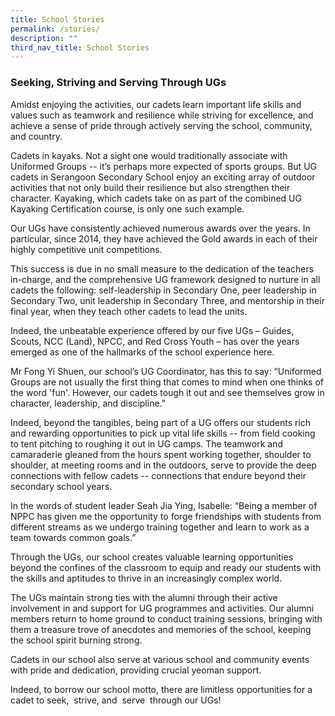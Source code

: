 ```yaml
---
title: School Stories
permalink: /stories/
description: ""
third_nav_title: School Stories
---
```


### Seeking, Striving and Serving Through UGs

Amidst enjoying the activities, our cadets learn important life skills and values such as teamwork and resilience while striving for excellence, and achieve a sense of pride through actively serving the school, community, and country.

  
Cadets in kayaks. Not a sight one would traditionally associate with Uniformed Groups -- it’s perhaps more expected of sports groups. But UG cadets in Serangoon Secondary School enjoy an exciting array of outdoor activities that not only build their resilience but also strengthen their character. Kayaking, which cadets take on as part of the combined UG Kayaking Certification course, is only one such example.  

Our UGs have consistently achieved numerous awards over the years. In particular, since 2014, they have achieved the Gold awards in each of their highly competitive unit competitions.

This success is due in no small measure to the dedication of the teachers in-charge, and the comprehensive UG framework designed to nurture in all cadets the following: self-leadership in Secondary One, peer leadership in Secondary Two, unit leadership in Secondary Three, and mentorship in their final year, when they teach other cadets to lead the units.

Indeed, the unbeatable experience offered by our five UGs – Guides, Scouts, NCC (Land), NPCC, and Red Cross Youth – has over the years emerged as one of the hallmarks of the school experience here.

Mr Fong Yi Shuen, our school’s UG Coordinator, has this to say: “Uniformed Groups are not usually the first thing that comes to mind when one thinks of the word 'fun'. However, our cadets tough it out and see themselves grow in character, leadership, and discipline.”

Indeed, beyond the tangibles, being part of a UG offers our students rich and rewarding opportunities to pick up vital life skills -- from field cooking to tent pitching to roughing it out in UG camps. The teamwork and camaraderie gleaned from the hours spent working together, shoulder to shoulder, at meeting rooms and in the outdoors, serve to provide the deep connections with fellow cadets -- connections that endure beyond their secondary school years.

In the words of student leader Seah Jia Ying, Isabelle: “Being a member of NPPC has given me the opportunity to forge friendships with students from different streams as we undergo training together and learn to work as a team towards common goals.”

Through the UGs, our school creates valuable learning opportunities beyond the confines of the classroom to equip and ready our students with the skills and aptitudes to thrive in an increasingly complex world.

The UGs maintain strong ties with the alumni through their active involvement in and support for UG programmes and activities. Our alumni members return to home ground to conduct training sessions, bringing with them a treasure trove of anecdotes and memories of the school, keeping the school spirit burning strong.

Cadets in our school also serve at various school and community events with pride and dedication, providing crucial yeoman support.

Indeed, to borrow our school motto, there are limitless opportunities for a cadet to seek,  strive, and  serve  through our UGs!

